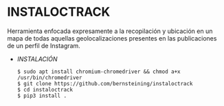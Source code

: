 # **INSTALOCTRACK**

Herramienta enfocada expresamente a la recopilación y ubicación en un mapa de todas aquellas geolocalizaciones presentes en las publicaciones de un perfil de Instagram.

- *INSTALACIÓN*

      $ sudo apt install chromium-chromedriver && chmod a+x /usr/bin/chromedriver
      $ git clone https://github.com/bernsteining/instaloctrack
      $ cd instaloctrack
      $ pip3 install .
